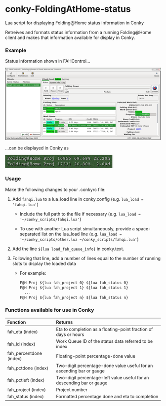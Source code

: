 # conky-FoldingAtHome-status

Lua script for displaying Folding@Home status information in Conky

Retreives and formats status information from a running Folding@Home
client and makes that information available for display in Conky.

### Example

Status information shown in FAHControl...

![Image of FAHClient](https://raw.githubusercontent.com/dfyockey/conky-FoldingAtHome-status/main/.github/images/FAHClient.png)

...can be displayed in Conky as

![Image of conky display](https://raw.githubusercontent.com/dfyockey/conky-FoldingAtHome-status/main/.github/images/conkydisplay.png)

### Usage

Make the following changes to your .conkyrc file:

1. Add `fahqi.lua` to a lua_load line in conky.config (e.g. `lua_load = 'fahqi.lua'`)
    - Include the full path to the file if necessary (e.g. `lua_load = '~/conky_scripts/fahqi.lua'`)
    
    - To use with another Lua script simultaneously, provide a
      space-separated list on the lua_load line
      (e.g. `lua_load = '~/conky_scripts/other.lua ~/conky_scripts/fahqi.lua'`)
      
2. Add the line `${lua load_fah_queue_info}` in conky.text.

3. Following that line, add a number of lines equal to the number of running slots to display the loaded data
    - For example:
        
        ```
        F@H Proj ${lua fah_project 0} ${lua fah_status 0}
        F@H Proj ${lua fah_project 1} ${lua fah_status 1}
          ...
        F@H Proj ${lua fah_project n} ${lua fah_status n}
        ```

### Functions available for use in Conky

<table>
<thead>
<tr><th style="text-align:left">Function</th><th style="text-align:left">Returns</th></tr>
</thead>
<tbody>
<tr><td>fah_eta (index)</td><td>Eta to completion as a floating-point fraction of days or hours</td></tr>
<tr><td>fah_id (index)</td><td>Work Queue ID of the status data referred to be index</td></tr>
<tr><td>fah_percentdone (index)</td><td>Floating-point percentage-done value</td></tr>
<tr><td>fah_pctdone (index)</td><td>Two-digit percentage-done value useful for an ascending bar or gauge</td></tr>
<tr><td>fah_pctleft (index)</td><td>Two-digit percentage-left value useful for an descending bar or gauge</td></tr>
<tr><td>fah_project (index)</td><td>Project number</td></tr>
<tr><td>fah_status (index)</td><td>Formatted percentage done and eta to completion</td></tr>
</tbody>
</table>
